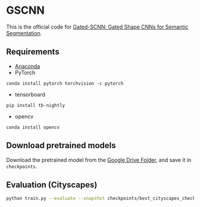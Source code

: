 # GSCNN
This is the official code for [Gated-SCNN: Gated Shape CNNs for Semantic Segmentation](https://arxiv.org/abs/1907.05740).

## Requirements
* [Anaconda](https://www.anaconda.com/download/)
* PyTorch
```
conda install pytorch torchvision -c pytorch
```
* tensorboard
```
pip install tb-nightly
```
- opencv
```
conda install opencv
```

## Download pretrained models
Download the pretrained model from the [Google Drive Folder](https://drive.google.com/file/d/1wlhAXg-PfoUM-rFy2cksk43Ng3PpsK2c/view), 
and save it in `checkpoints`.

## Evaluation (Cityscapes)
```bash
python train.py --evaluate --snapshot checkpoints/best_cityscapes_checkpoint.pth
```

